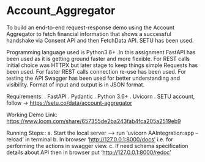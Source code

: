 # Account_Aggregator
To build an end-to-end request-response demo using the Account Aggregator to fetch financial information that shows a successful handshake via Consent API and then FetchData API. SETU has been used.

Programming language used is Python3.6+ .In this assignment FastAPI has been used as it is getting ground faster and more flexible. For REST calls initial choice was HTTPX but later stage to keep things simple Requests has been used. For faster REST calls connection re-use has been used. For testing the API Swagger has been used for better understanding and visibility. Format of input and output is in JSON format.

Requirements:
. FastAPI
. Pydantic
. Python 3.6+
. Uvicorn
. SETU account, follow -> https://setu.co/data/account-aggregator

Working Demo Link: https://www.loom.com/share/657355de2ba243fab4fca205a2519eb9

Running Steps::
a. Start the local server --> run ‘uvicorn AAIntegration:app –reload’ in terminal
b. In browser ‘http://127.0.0.1:8000/docs’ i.e. for performing the actions in swagger view.
c. If need schema specification details about API then in browser put ‘http://127.0.0.1:8000/redoc’
